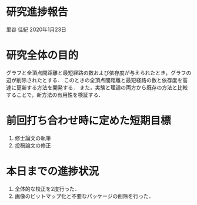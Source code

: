 研究進捗報告
================
里谷 佳紀
2020年1月23日







# 研究全体の目的

グラフと全頂点間距離と最短経路の数および依存度が与えられたとき，グラフの辺が削除されたとする．
このときの全頂点間距離と最短経路の数と依存度を高速に更新する方法を開発する．
また，実験と理論の両方から既存の方法と比較することで，新方法の有用性を検証する．

# 前回打ち合わせ時に定めた短期目標

1.  修士論文の執筆
2.  投稿論文の修正

# 本日までの進捗状況

1.  全体的な校正を2度行った．
2.  画像のビットマップ化と不要なパッケージの削除を行った．
